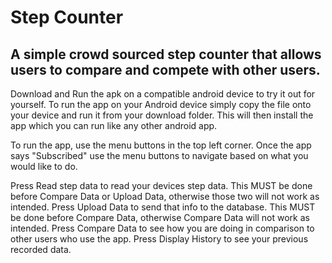 Step Counter
============

A simple crowd sourced step counter that allows users to compare and compete with other users.
----------------------------------------------------------------------------------------------

Download and Run the apk on a compatible android device to try it out for yourself.
To run the app on your Android device simply copy the file onto your device and run it from your download folder. This will then install the app which you can run like any other android app.

To run the app, use the menu buttons in the top left corner.
Once the app says "Subscribed" use the menu buttons to navigate based on what you would like to do.

Press Read step data to read your devices step data. This MUST be done before Compare Data or Upload Data, otherwise those two will not work as intended.
Press Upload Data to send that info to the database. This MUST be done before Compare Data, otherwise Compare Data will not work as intended.
Press Compare Data to see how you are doing in comparison to other users who use the app.
Press Display History to see your previous recorded data.

